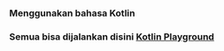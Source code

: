 ### Menggunakan bahasa Kotlin
### Semua bisa dijalankan disini [Kotlin Playground](https://play.kotlinlang.org/)
